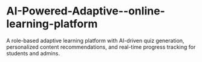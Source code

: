 # AI-Powered-Adaptive--online-learning-platform
A role-based adaptive learning platform with AI-driven quiz generation, personalized content recommendations, and real-time progress tracking for students and admins.
